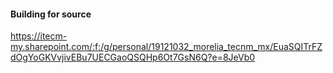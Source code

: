 
#### Building for source
<https://itecm-my.sharepoint.com/:f:/g/personal/19121032_morelia_tecnm_mx/EuaSQITrFZdOgYoGKVvjivEBu7UECGaoQSQHp6Ot7GsN6Q?e=8JeVb0>
